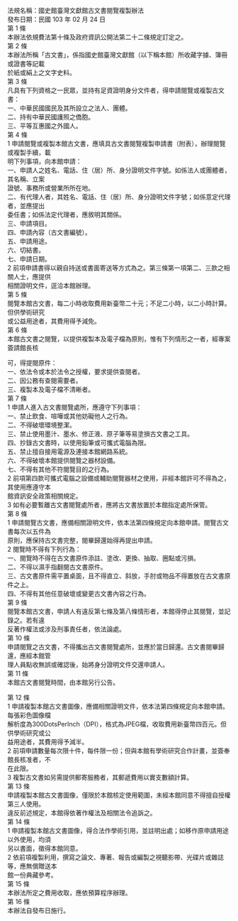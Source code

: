 法規名稱：國史館臺灣文獻館古文書閱覽複製辦法  
發布日期：民國 103 年 02 月 24 日  
第 1 條  
本辦法依規費法第十條及政府資訊公開法第二十二條規定訂定之。  
第 2 條  
本辦法所稱「古文書」，係指國史館臺灣文獻館（以下稱本館）所收藏字據、簿冊或證書等記載  
於紙或絹上之文字史料。  
第 3 條  
凡具有下列資格之一民眾，並持有足資證明身分文件者，得申請閱覽或複製古文書：  
一、中華民國國民及其所設立之法人、團體。  
二、持有中華民國護照之僑胞。  
三、平等互惠國之外國人。  
第 4 條  
1 申請閱覽或複製本館古文書，應填具古文書閱覽複製申請書（附表），辦理閱覽或複製手續，載  
明下列事項，向本館申請：  
一、申請人之姓名、電話、住（居）所、身分證明文件字號。如係法人或團體者，其名稱、立案  
證號、事務所或營業所所在地。  
二、有代理人者，其姓名、電話、住（居）所、身分證明文件字號；如係意定代理者，並應提出  
委任書；如係法定代理者，應敘明其關係。  
三、申請項目。  
四、申請內容（古文書編號）。  
五、申請用途。  
六、切結書。  
七、申請日期。  
2 前項申請書得以親自持送或書面寄送等方式為之。第三條第一項第二、三款之相關人士，應提供  
相關證明文件，逕洽本館辦理。  
第 5 條  
閱覽本館古文書，每二小時收取費用新臺幣二十元；不足二小時，以二小時計算。但供學術研究  
或公益用途者，其費用得予減免。  
第 6 條  
本館古文書之閱覽，以提供複製本及電子檔為原則，惟有下列情形之一者，經專案簽請館長核  


可，得提閱原件：  
一、依法令或本於法令之授權，要求提供查閱者。  
二、因公務有查閱需要者。  
三、複製本及電子檔不清晰者。  
第 7 條  
1 申請人進入古文書閱覽處所，應遵守下列事項：  
一、禁止飲食、喧嘩或其他妨礙他人之行為。  
二、不得破壞環境整潔。  
三、禁止使用墨汁、墨水、修正液、原子筆等易塗損古文書之工具。  
四、抄錄古文書時，以使用鉛筆或可攜式電腦為限。  
五、禁止擅自接用電源及連接本館網路系統。  
六、不得破壞本館提供閱覽之器材設備。  
七、不得有其他不符閱覽目的之行為。  
2 前項第四款可攜式電腦之設備或輔助閱覽器材之使用，非經本館許可不得為之，其使用應遵守本  
館資訊安全政策相關規定。  
3 如有必要暫離古文書閱覽處所者，應將古文書放置於本館指定處所保管。  
第 8 條  
1 申請閱覽古文書，應備相關證明文件，依本法第四條規定向本館申請。閱覽古文書每次以五件為  
原則，應保持古文書完整，閱畢歸還始得再提出申請。  
2 閱覽時不得有下列行為：  
一、閱覽時不得在古文書原件添註、塗改、更換、抽取、圈點或污損。  
二、不得以濕手指翻閱古文書原件。  
三、古文書原件需平置桌面，且不得直立、斜放，手肘或物品不得置放在古文書原件之上。  
四、不得有其他任意破壞或變更古文書內容之行為。  
第 9 條  
閱覽本館古文書，申請人有違反第七條及第八條情形者，本館得停止其閱覽，並記錄之。若有違  
反著作權法或涉及刑事責任者，依法論處。  
第 10 條  
申請閱覽之古文書，不得攜出古文書閱覽處所，並應於當日歸還。古文書閱畢歸還，應經本館管  
理人員點收無誤或確認後，始將身分證明文件交還申請人。  
第 11 條  
本館古文書閱覽時間，由本館另行公告。  


第 12 條  
1 申請複製本館古文書圖像，應備相關證明文件，依本法第四條規定向本館申請。每張彩色圖像檔  
解析度為300DotsPerInch（DPI），格式為JPEG檔，收取費用新臺幣四百元。但供學術研究或公  
益用途者，其費用得予減半。  
2 前項申請數量每次限十件，每件限一份；但與本館有學術研究合作計畫，並簽奉館長核准者，不  
在此限。  
3 複製古文書如另需提供郵寄服務者，其郵遞費用以實支數額計算。  
第 13 條  
申請複製本館古文書圖像，僅限於本館核定使用範圍，未經本館同意不得擅自授權第三人使用。  
違反前述規定，本館得依著作權法及相關法令追訴之。  
第 14 條  
1 申請複製本館古文書圖像，得合法作學術引用，並註明出處；如移作原申請用途以外使用，均須  
另以書面，徵得本館同意。  
2 依前項複製利用，撰寫之論文、專著、報告或編製之視聽影帶、光碟片或雜誌等，應無償贈送本  
館一份典藏參考。  
第 15 條  
本辦法所定之費用收取，應依預算程序辦理。  
第 16 條  
本辦法自發布日施行。  



